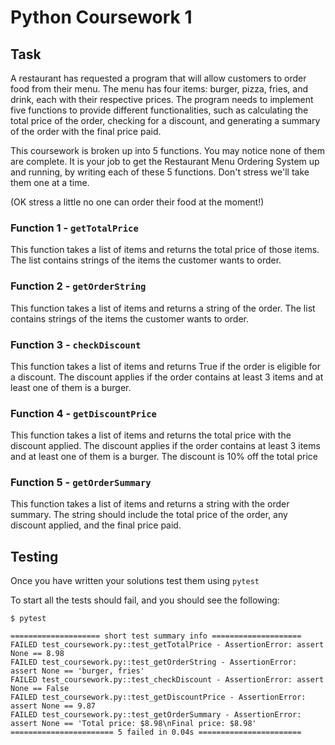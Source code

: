 # Python Coursework 1

## Task

A restaurant has requested a program that will allow customers
to order food from their menu. The menu has four items: burger, 
pizza, fries, and drink, each with their respective prices. 
The program needs to implement five functions to provide different 
functionalities, such as calculating the total price of the order, 
checking for a discount, and generating a summary of the order 
with the final price paid.

This coursework is broken up into 5 functions. You may notice 
none of them are complete. It is your job to get the Restaurant 
Menu Ordering System up and running, by writing each of these 5 
functions. Don't stress we'll take them one at a time.

(OK stress a little no one can order their food at the moment!)

### Function 1 - `getTotalPrice`
This function takes a list of items and returns the total price of those items.
The list contains strings of the items the customer wants to order.

### Function 2 - `getOrderString`
This function takes a list of items and returns a string of the order.
The list contains strings of the items the customer wants to order.

### Function 3 - `checkDiscount`
This function takes a list of items and returns True if the order is 
eligible for a discount. The discount applies if the order contains 
at least 3 items and at least one of them is a burger.

### Function 4 - `getDiscountPrice`
This function takes a list of items and returns the total price with the discount applied. The discount applies if the order contains at least 3 items and at least one of them is a burger. The discount is 10% off the total price

### Function 5 - `getOrderSummary`
This function takes a list of items and returns a string with the order summary. The string should include the total price of the order, any discount applied, and the final price paid.

## Testing

Once you have written your solutions test them using `pytest`

To start all the tests should fail, and you should see the following:

```
$ pytest

==================== short test summary info ====================
FAILED test_coursework.py::test_getTotalPrice - AssertionError: assert None == 8.98
FAILED test_coursework.py::test_getOrderString - AssertionError: assert None == 'burger, fries'
FAILED test_coursework.py::test_checkDiscount - AssertionError: assert None == False
FAILED test_coursework.py::test_getDiscountPrice - AssertionError: assert None == 9.87
FAILED test_coursework.py::test_getOrderSummary - AssertionError: assert None == 'Total price: $8.98\nFinal price: $8.98'
======================= 5 failed in 0.04s =======================
```

